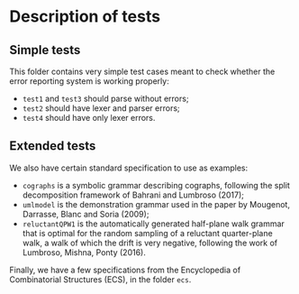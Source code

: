 
# Description of tests

## Simple tests

This folder contains very simple test cases meant to check whether the error reporting system is working properly:

- `test1` and `test3` should parse without errors;
- `test2` should have lexer and parser errors;
- `test4` should have only lexer errors.

## Extended tests

We also have certain standard specification to use as examples:

- `cographs` is a symbolic grammar describing cographs, following the split decomposition framework of Bahrani and Lumbroso (2017);
- `umlmodel` is the demonstration grammar used in the paper by Mougenot, Darrasse, Blanc and Soria (2009);
- `reluctantQPW1` is the automatically generated half-plane walk grammar that is optimal for the random sampling of a reluctant quarter-plane walk, a walk of which the drift is very negative, following the work of Lumbroso, Mishna, Ponty (2016).

Finally, we have a few specifications from the Encyclopedia of Combinatorial Structures (ECS), in the folder `ecs`.